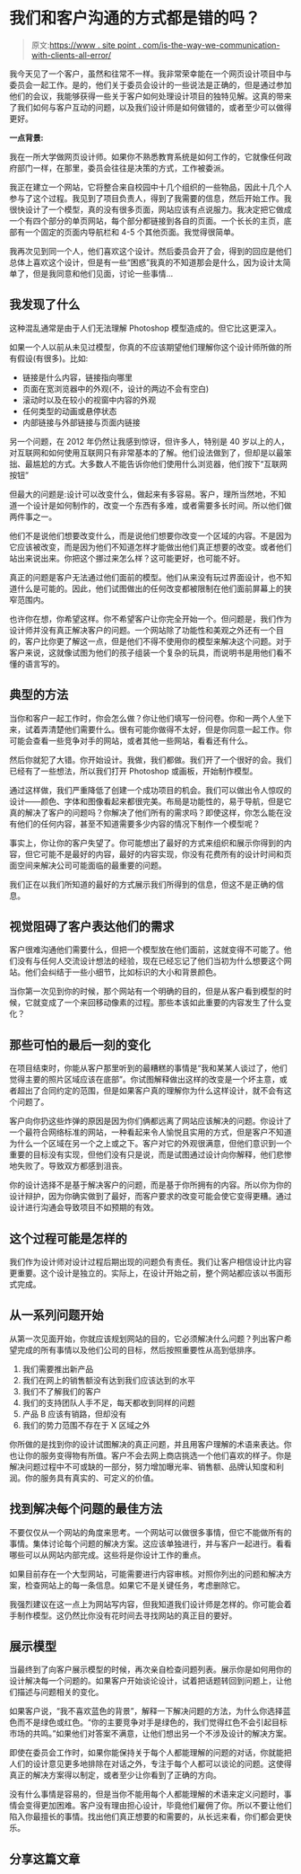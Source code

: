 # 我们和客户沟通的方式都是错的吗？

> 原文:[https://www . site point . com/is-the-way-we-communication-with-clients-all-error/](https://www.sitepoint.com/is-the-way-we-communicate-with-clients-all-wrong/)

我今天见了一个客户，虽然和往常不一样。我非常荣幸能在一个网页设计项目中与委员会一起工作。是的，他们关于委员会设计的一些说法是正确的，但是通过参加他们的会议，我能够获得一些关于客户如何处理设计项目的独特见解。这真的带来了我们如何与客户互动的问题，以及我们设计师是如何做错的，或者至少可以做得更好。

**一点背景:**

我在一所大学做网页设计师。如果你不熟悉教育系统是如何工作的，它就像任何政府部门一样，在那里，委员会往往是决策的方式，工作被委派。

我正在建立一个网站，它将整合来自校园中十几个组织的一些物品，因此十几个人参与了这个过程。我见到了项目负责人，得到了我需要的信息，然后开始工作。我很快设计了一个模型，真的没有很多页面，网站应该有点说服力。我决定把它做成一个有四个部分的单页网站，每个部分都链接到各自的页面。一个长长的主页，底部有一个固定的页面内导航栏和 4-5 个其他页面。我觉得很简单。

我再次见到同一个人，他们喜欢这个设计。然后委员会开了会，得到的回应是他们总体上喜欢这个设计，但是有一些“困惑”我真的不知道那会是什么，因为设计太简单了，但是我同意和他们见面，讨论一些事情…

## 我发现了什么

这种混乱通常是由于人们无法理解 Photoshop 模型造成的。但它比这更深入。

如果一个人以前从未见过模型，你真的不应该期望他们理解你这个设计师所做的所有假设(有很多)。比如:

*   链接是什么内容，链接指向哪里
*   页面在宽浏览器中的外观(不，设计的两边不会有空白)
*   滚动时以及在较小的视窗中内容的外观
*   任何类型的动画或悬停状态
*   内部链接与外部链接与页面内链接

另一个问题，在 2012 年仍然让我感到惊讶，但许多人，特别是 40 岁以上的人，对互联网和如何使用互联网只有非常基本的了解。他们设法做到了，但却是以最笨拙、最尴尬的方式。大多数人不能告诉你他们使用什么浏览器，他们按下“互联网按钮”

但最大的问题是:设计可以改变什么，做起来有多容易。客户，理所当然地，不知道一个设计是如何制作的，改变一个东西有多难，或者需要多长时间。所以他们做两件事之一。

他们不是说他们想要改变什么，而是说他们想要你改变一个区域的内容。不是因为它应该被改变，而是因为他们不知道怎样才能做出他们真正想要的改变。或者他们站出来说出来。你把这个挪过来怎么样？这可能更好，也可能不好。

真正的问题是客户无法通过他们面前的模型。他们从来没有玩过界面设计，也不知道什么是可能的。因此，他们试图做出的任何改变都被限制在他们面前屏幕上的狭窄范围内。

也许你在想，你希望这样。你不希望客户让你完全开始一个。但问题是，我们作为设计师并没有真正解决客户的问题。一个网站除了功能性和美观之外还有一个目的，客户比你更了解这一点，但是他们不得不使用你的模型来解决这个问题。对于客户来说，这就像试图为他们的孩子组装一个复杂的玩具，而说明书是用他们看不懂的语言写的。

## 典型的方法

当你和客户一起工作时，你会怎么做？你让他们填写一份问卷。你和一两个人坐下来，试着弄清楚他们需要什么。很有可能你做得不太好，但是你同意一起工作。你可能会查看一些竞争对手的网站，或者其他一些网站，看看还有什么。

然后你就犯了大错。你开始设计。我做，我们都做。我们开了一个很好的会。我们已经有了一些想法，所以我们打开 Photoshop 或画板，开始制作模型。

通过这样做，我们严重降低了创建一个成功项目的机会。我们可以做出令人惊叹的设计——颜色、字体和图像看起来都很完美。布局是功能性的，易于导航，但是它真的解决了客户的问题吗？你解决了他们所有的需求吗？即使这样，你怎么能在没有他们的任何内容，甚至不知道需要多少内容的情况下制作一个模型呢？

事实上，你让你的客户失望了。你可能想出了最好的方式来组织和展示你得到的内容，但它可能不是最好的内容，最好的内容实现，你没有花费所有的设计时间和页面空间来解决公司可能面临的最重要的问题。

我们正在以我们所知道的最好的方式展示我们所得到的信息，但这不是正确的信息。

## 视觉阻碍了客户表达他们的需求

客户很难沟通他们需要什么，但把一个模型放在他们面前，这就变得不可能了。他们没有与任何人交流设计想法的经验，现在已经忘记了他们当初为什么想要这个网站。他们会纠结于一些小细节，比如标识的大小和背景颜色。

当你第一次见到你的时候，那个网站有一个明确的目的，但是从客户看到模型的时候，它就变成了一个来回移动像素的过程。那些本该如此重要的内容发生了什么变化？

## 那些可怕的最后一刻的变化

在项目结束时，你能从客户那里听到的最糟糕的事情是“我和某某人谈过了，他们觉得主要的照片区域应该在底部”。你试图解释做出这样的改变是一个坏主意，或者超出了合同约定的范围，但是如果客户真的理解你为什么这样设计，就不会有这个问题了。

客户向你扔这些炸弹的原因是因为你们俩都远离了网站应该解决的问题。你设计了一个最符合网络标准的网站，一种看起来令人愉悦且实用的方式，但是客户不知道为什么一个区域在另一个之上或之下。客户对它的外观很满意，但他们意识到一个重要的目标没有实现，但他们没有只是说，而是试图通过设计向你解释，他们悲惨地失败了。导致双方都感到沮丧。

你的设计选择不是基于解决客户的问题，而是基于你所拥有的内容。所以你为你的设计辩护，因为你确实做到了最好，而客户要求的改变可能会使它变得更糟。通过设计进行沟通会导致项目不如预期的有效。

## 这个过程可能是怎样的

我们作为设计师对设计过程后期出现的问题负有责任。我们让客户相信设计比内容更重要。这个设计是独立的。实际上，在设计开始之前，整个网站都应该以书面形式完成。

## 从一系列问题开始

从第一次见面开始，你就应该规划网站的目的，它必须解决什么问题？列出客户希望完成的所有事情以及他们公司的目标，然后按照重要性从高到低排序。

1.  我们需要推出新产品
2.  我们在网上的销售额没有达到我们应该达到的水平
3.  我们不了解我们的客户
4.  我们的支持团队人手不足，每天都收到同样的问题
5.  产品 B 应该有销路，但却没有
6.  我们的势力范围不存在于 X 区域之外

你所做的是找到你的设计试图解决的真正问题，并且用客户理解的术语来表达。你也让你的服务变得物有所值。客户不会去网上商店挑选一个他们喜欢的样子。你是解决问题过程中不可或缺的一部分，努力增加曝光率、销售额、品牌认知度和利润。你的服务具有真实的、可定义的价值。

## 找到解决每个问题的最佳方法

不要仅仅从一个网站的角度来思考。一个网站可以做很多事情，但它不能做所有的事情。集体讨论每个问题的解决方案。这应该单独进行，并与客户一起进行。看看哪些可以从网站内部完成。这些将是你设计工作的重点。

如果目前存在一个大型网站，可能需要进行内容审核。对照你列出的问题和解决方案，检查网站上的每一条信息。如果它不是关键任务，考虑删除它。

我强烈建议在这一点上为网站写内容，但我知道我们设计师是怎样的。你可能会着手制作模型。这仍然比你没有花时间去寻找网站的真正目的要好。

## 展示模型

当最终到了向客户展示模型的时候，再次亲自检查问题列表。展示你是如何用你的设计解决每一个问题的。如果客户开始谈论设计，试着把话题转回到问题上，让他们描述与问题相关的变化。

如果客户说，“我不喜欢蓝色的背景”，解释一下解决问题的方法，为什么你选择蓝色而不是绿色或红色。“你的主要竞争对手是绿色的，我们觉得红色不会引起目标市场的共鸣。”如果他们对答案不满意，让他们想出另一个不涉及设计的解决方案。

即使在委员会工作时，如果你能保持关于每个人都能理解的问题的对话，你就能把人们的设计意见更多地排除在对话之外，专注于每个人都可以谈论的问题。这使得真正的解决方案得以制定，或者至少让你看到了正确的方向。

没有什么事情是容易的，但是当你不能用每个人都能理解的术语来定义问题时，事情会变得更加困难。客户没有理由担心设计，毕竟他们雇佣了你。所以不要让他们陷入你最擅长的事情。找出他们真正想要的和需要的，从长远来看，你们都会更快乐。

## 分享这篇文章